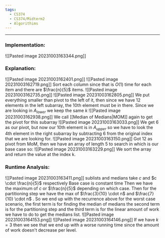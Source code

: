```yaml
---
tags:
  - CS374
  - CS374/Midterm2
  - Algorithims
---
```

---
### Implementation:
![[Pasted image 20231003163344.png]]
### Explanation:
![[Pasted image 20231003162401.png]]
![[Pasted image 20231003162719.png]]
Sort each column since that is $O(1)$ time for each item and there are $\frac{n}{5}$ items.
![[Pasted image 20231003162735.png]]
![[Pasted image 20231003162805.png]]
We put everything smaller than pivot to the left of it, then since we have 12 elements in the left subarray, the 10th element must be in there.
Since we are looking in $A_{lower}$ we keep the same $k$ 
![[Pasted image 20231003162938.png]]
We call [[Median of Medians|MOM]] again to get the pivot for this subarray
![[Pasted image 20231003163033.png]]
We get 6 as our pivot, but now our 10th element is in $A_{upper}$ so we have to look the 4th element in the right subarray by subtracting 6 from the original index that we are looking for.
![[Pasted image 20231003163150.png]]
Got 12 as pivot from MoM, then we have an array of length 5 to search in which is our base case so:
![[Pasted image 20231003163229.png]]
We sort the array and return the value at the index k.
### Runtime Analysis:
![[Pasted image 20231003163411.png]]
sublists and medians take $c$ and $c \cdot \frac{n}{5}$  respectively
Base case is constant time
Then we have the maximum of $c$ or $\frac{n}{5}$ depending on which case.
Then for the partitioning step we have the max of $\frac{3}{10} \cdot n$ and $\frac{7}{10} \cdot n$ .
So we end up with the recurrence above for the worst case scenario, the first term is for finding the median of medians the second term is for the partitioning step and the third term is for the linear amount of work we have to do to get the medians list.
![[Pasted image 20231003164153.png]]
![[Pasted image 20231003164146.png]]
If we have $k = 3$ then we see that we end up with a worse running time since the amount of work doesn't decrease per level.
